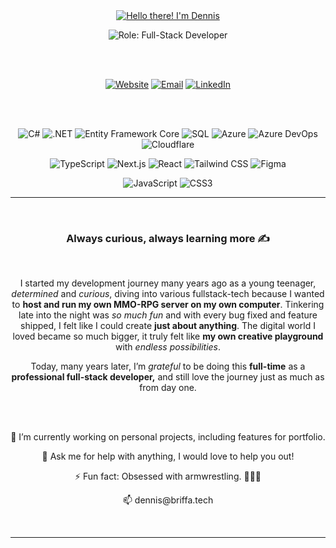 <div align="center">

  <!-- Heading (use plain <img>, not Markdown image syntax) -->
<div align="center">
  <a href="https://git.io/typing-svg">
    <img
      src="https://readme-typing-svg.demolab.com?font=Pacifico&size=30&duration=3000&pause=1000&color=EAF3F7&center=true&vCenter=true&width=600&lines=Hello+there!+%F0%9F%91%8B%F0%9F%91%A8%E2%80%8D%F0%9F%92%BB;I'm+Dennis+%F0%9F%A4%9D"
      alt="Hello there! I'm Dennis" />
  </a>
</div>


  ![Role: Full-Stack Developer](https://img.shields.io/badge/Role-Full--Stack%20Developer-181717?style=for-the-badge)

</br></br>
  <!-- Primary actions -->
  <p align="center">
    <a href="https://dennisbriffa.com/"><img alt="Website" src="https://img.shields.io/badge/Portfolio-0A66C2?style=for-the-badge&logo=vercel&logoColor=white"></a>
    <a href="mailto:dennis@briffa.tech"><img alt="Email" src="https://img.shields.io/badge/Email-DB4437?style=for-the-badge&logo=gmail&logoColor=white"></a>
    <a href="YOUR_LINKEDIN_URL"><img alt="LinkedIn" src="https://img.shields.io/badge/LinkedIn-0A66C2?style=for-the-badge&logo=linkedin&logoColor=white"></a>
  </p>

  
</br></br>
  <!-- Tech badges -->
<p align="center">
	<img alt="C#" src="https://img.shields.io/badge/C%23-239120?logo=csharp&logoColor=fff">
	<img alt=".NET" src="https://img.shields.io/badge/.NET-512BD4?logo=dotnet&logoColor=fff">
	<img alt="Entity Framework Core" src="https://img.shields.io/badge/Entity%20Framework%20Core-512BD4?logo=dotnet&logoColor=fff">
	<img alt="SQL" src="https://img.shields.io/badge/SQL-CC2927?logo=microsoftsqlserver&logoColor=fff">
	<img alt="Azure" src="https://img.shields.io/badge/Azure-0078D4?logo=microsoftazure&logoColor=fff">
	<img alt="Azure DevOps" src="https://img.shields.io/badge/Azure%20DevOps-0078D7?logo=azuredevops&logoColor=fff">
	<img alt="Cloudflare" src="https://img.shields.io/badge/Cloudflare-F38020?logo=cloudflare&logoColor=fff">
</p>

<p align="center">
	<img alt="TypeScript" src="https://img.shields.io/badge/TypeScript-3178C6?logo=typescript&logoColor=fff">
	<img alt="Next.js" src="https://img.shields.io/badge/Next.js-000?logo=next.js&logoColor=fff">
	<img alt="React" src="https://img.shields.io/badge/React-20232A?logo=react&logoColor=61DAFB">
	<img alt="Tailwind CSS" src="https://img.shields.io/badge/Tailwind-06B6D4?logo=tailwindcss&logoColor=fff">
	<img alt="Figma" src="https://img.shields.io/badge/Figma-F24E1E?logo=figma&logoColor=fff">
</p>

<p align="center">
	<img alt="JavaScript" src="https://img.shields.io/badge/JavaScript-F7DF1E?logo=javascript&logoColor=000">
	<img alt="CSS3" src="https://img.shields.io/badge/CSS3-1572B6?logo=css3&logoColor=fff">
</p>

---

<div align="center">
	</br>
	<h3>Always curious, always learning more ✍</h3>
	</br>
 
  <p>
    I started my development journey many years ago as a young teenager, <em>determined</em> and <em>curious</em>, diving into
    various fullstack-tech because I wanted to <strong>host and run my own MMO-RPG server on my own computer</strong>.
    Tinkering late into the night was <em>so much fun</em> and with every bug fixed and
    feature shipped, I felt like I could create <strong>just about anything</strong>. The digital
    world I loved became so much bigger, it truly felt like <strong>my own creative playground</strong> with <em>endless possibilities</em>.
  </p>

  <p>
    Today, many years later, I’m <em>grateful</em> to be doing this <strong>full-time</strong> as a
    <strong>professional full-stack developer,</strong> and still love the journey just as much as from day one.
  </p>
</div>

</br></br>
<p>🔭 I’m currently working on personal projects, including features for portfolio.</p>
<p>💬 Ask me for help with anything, I would love to help you out!</p>
<p>⚡ Fun fact: Obsessed with armwrestling. 💪💪💪</p>
<p>📫 dennis@briffa.tech</p>

</br>


---
